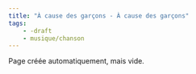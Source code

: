 ```yaml
---
title: "À cause des garçons - À cause des garçons"
tags:
    - -draft
    - musique/chanson
---
```


Page créée automatiquement, mais vide.
